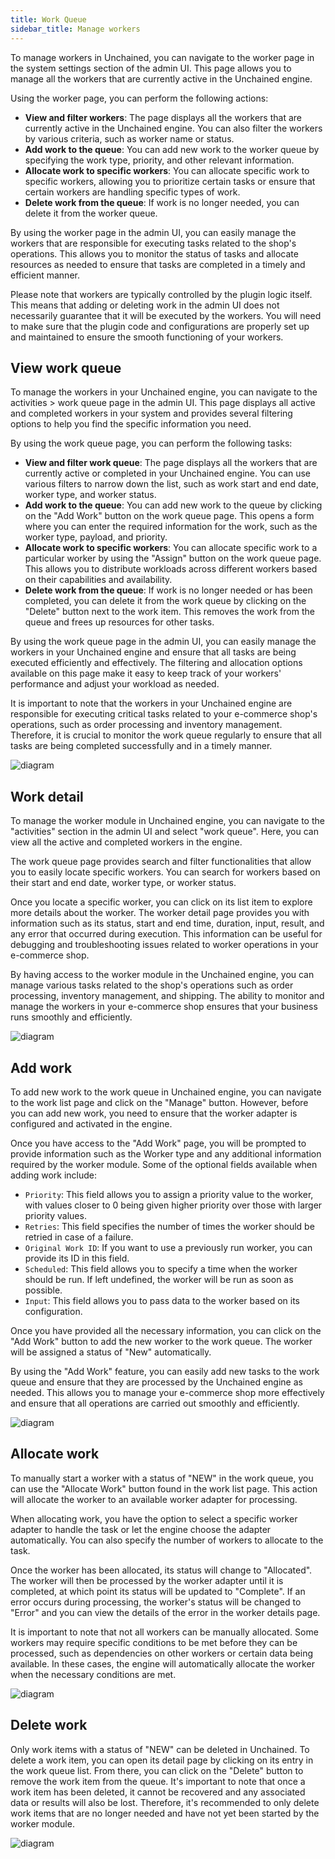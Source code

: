 ```yaml
---
title: Work Queue
sidebar_title: Manage workers
---
```


To manage workers in Unchained, you can navigate to the worker page in the system settings section of the admin UI. This page allows you to manage all the workers that are currently active in the Unchained engine.

Using the worker page, you can perform the following actions:
- **View and filter workers**: The page displays all the workers that are currently active in the Unchained engine. You can also filter the workers by various criteria, such as worker name or status.
- **Add work to the queue**: You can add new work to the worker queue by specifying the work type, priority, and other relevant information.
- **Allocate work to specific workers**: You can allocate specific work to specific workers, allowing you to prioritize certain tasks or ensure that certain workers are handling specific types of work.
- **Delete work from the queue**: If work is no longer needed, you can delete it from the worker queue.

By using the worker page in the admin UI, you can easily manage the workers that are responsible for executing tasks related to the shop's operations. This allows you to monitor the status of tasks and allocate resources as needed to ensure that tasks are completed in a timely and efficient manner.

Please note that workers are typically controlled by the plugin logic itself. This means that adding or deleting work in the admin UI does not necessarily guarantee that it will be executed by the workers. You will need to make sure that the plugin code and configurations are properly set up and maintained to ensure the smooth functioning of your workers.
## View work queue
To manage the workers in your Unchained engine, you can navigate to the activities > work queue page in the admin UI. This page displays all active and completed workers in your system and provides several filtering options to help you find the specific information you need.

By using the work queue page, you can perform the following tasks:
- **View and filter work queue**: The page displays all the workers that are currently active or completed in your Unchained engine. You can use various filters to narrow down the list, such as work start and end date, worker type, and worker status.
- **Add work to the queue**: You can add new work to the queue by clicking on the "Add Work" button on the work queue page. This opens a form where you can enter the required information for the work, such as the worker type, payload, and priority.
- **Allocate work to specific workers**: You can allocate specific work to a particular worker by using the "Assign" button on the work queue page. This allows you to distribute workloads across different workers based on their capabilities and availability.
- **Delete work from the queue**: If work is no longer needed or has been completed, you can delete it from the work queue by clicking on the "Delete" button next to the work item. This removes the work from the queue and frees up resources for other tasks.

By using the work queue page in the admin UI, you can easily manage the workers in your Unchained engine and ensure that all tasks are being executed efficiently and effectively. The filtering and allocation options available on this page make it easy to keep track of your workers' performance and adjust your workload as needed.

It is important to note that the workers in your Unchained engine are responsible for executing critical tasks related to your e-commerce shop's operations, such as order processing and inventory management. Therefore, it is crucial to monitor the work queue regularly to ensure that all tasks are being completed successfully and in a timely manner.

![diagram](/img/admin-ui/work-queue/work-queue-list.png)

## Work detail
To manage the worker module in Unchained engine, you can navigate to the "activities" section in the admin UI and select "work queue". Here, you can view all the active and completed workers in the engine.

The work queue page provides search and filter functionalities that allow you to easily locate specific workers. You can search for workers based on their start and end date, worker type, or worker status.

Once you locate a specific worker, you can click on its list item to explore more details about the worker. The worker detail page provides you with information such as its status, start and end time, duration, input, result, and any error that occurred during execution. This information can be useful for debugging and troubleshooting issues related to worker operations in your e-commerce shop.

By having access to the worker module in the Unchained engine, you can manage various tasks related to the shop's operations such as order processing, inventory management, and shipping. The ability to monitor and manage the workers in your e-commerce shop ensures that your business runs smoothly and efficiently.


![diagram](/img/admin-ui/work-queue/work-detail.png)

## Add work
To add new work to the work queue in Unchained engine, you can navigate to the work list page and click on the "Manage" button. However, before you can add new work, you need to ensure that the worker adapter is configured and activated in the engine.

Once you have access to the "Add Work" page, you will be prompted to provide information such as the Worker type and any additional information required by the worker module. Some of the optional fields available when adding work include:
- `Priority`: This field allows you to assign a priority value to the worker, with values closer to 0 being given higher priority over those with larger priority values.
- `Retries`: This field specifies the number of times the worker should be retried in case of a failure.
- `Original Work ID`: If you want to use a previously run worker, you can provide its ID in this field.
- `Scheduled`: This field allows you to specify a time when the worker should be run. If left undefined, the worker will be run as soon as possible.
- `Input`: This field allows you to pass data to the worker based on its configuration.

Once you have provided all the necessary information, you can click on the "Add Work" button to add the new worker to the work queue. The worker will be assigned a status of "New" automatically.

By using the "Add Work" feature, you can easily add new tasks to the work queue and ensure that they are processed by the Unchained engine as needed. This allows you to manage your e-commerce shop more effectively and ensure that all operations are carried out smoothly and efficiently.

![diagram](/img/admin-ui/work-queue/add-work-form.png)
## Allocate work
To manually start a worker with a status of "NEW" in the work queue, you can use the "Allocate Work" button found in the work list page. This action will allocate the worker to an available worker adapter for processing.

When allocating work, you have the option to select a specific worker adapter to handle the task or let the engine choose the adapter automatically. You can also specify the number of workers to allocate to the task.

Once the worker has been allocated, its status will change to "Allocated". The worker will then be processed by the worker adapter until it is completed, at which point its status will be updated to "Complete". If an error occurs during processing, the worker's status will be changed to "Error" and you can view the details of the error in the worker details page.

It is important to note that not all workers can be manually allocated. Some workers may require specific conditions to be met before they can be processed, such as dependencies on other workers or certain data being available. In these cases, the engine will automatically allocate the worker when the necessary conditions are met.

![diagram](/img/admin-ui/work-queue/allocate-work-form.png)

## Delete work
Only work items with a status of "NEW" can be deleted in Unchained. To delete a work item, you can open its detail page by clicking on its entry in the work queue list. From there, you can click on the "Delete" button to remove the work item from the queue. It's important to note that once a work item has been deleted, it cannot be recovered and any associated data or results will also be lost. Therefore, it's recommended to only delete work items that are no longer needed and have not yet been started by the worker module.

![diagram](/img/admin-ui/work-queue/delete-work.png)
